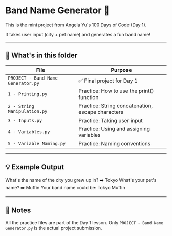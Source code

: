 # Band Name Generator 🎸

This is the mini project from Angela Yu's 100 Days of Code (Day 1).

It takes user input (city + pet name) and generates a fun band name!

---

## 📁 What's in this folder

| File                                  | Purpose                                           |
|---------------------------------------|---------------------------------------------------|
| `PROJECT - Band Name Generator.py`    | ✅ Final project for Day 1                        |
| `1 - Printing.py`                     | Practice: How to use the print() function         |
| `2 - String Manipulation.py`          | Practice: String concatenation, escape characters |
| `3 - Inputs.py`                       | Practice: Taking user input                       |
| `4 - Variables.py`                    | Practice: Using and assigning variables           |
| `5 - Variable Naming.py`              | Practice: Naming conventions                      |

---

## 💡 Example Output
What's the name of the city you grew up in? ➡️ Tokyo
What's your pet's name? ➡️ Muffin
Your band name could be: Tokyo Muffin


---

## 🧠 Notes

All the practice files are part of the Day 1 lesson.
Only `PROJECT - Band Name Generator.py` is the actual project submission.


